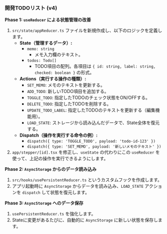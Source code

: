 ### **開発TODOリスト (v4)**

**Phase 1: `useReducer` による状態管理の改善**
1.  `src/state/appReducer.ts` ファイルを新規作成し、以下のロジックを定義します。
    *   **State（管理するデータ）:**
        *   `memo: string`
            *   メモ入力欄のテキスト。
        *   `todos: Todo[]`
            *   TODO項目の配列。各項目は `{ id: string, label: string, checked: boolean }` の形式。
    *   **Actions（実行する操作の種類）:**
        *   `SET_MEMO`: メモのテキストを更新する。
        *   `ADD_TODO`: 新しいTODO項目を追加する。
        *   `TOGGLE_TODO`: 指定したTODOのチェック状態をON/OFFする。
        *   `DELETE_TODO`: 指定したTODOを削除する。
        *   `UPDATE_TODO_LABEL`: 指定したTODOのテキストを更新する（編集機能用）。
        *   `LOAD_STATE`: ストレージから読み込んだデータで、State全体を復元する。
    *   **Dispatch（操作を実行する命令の例）:**
        *   `dispatch({ type: 'TOGGLE_TODO', payload: 'todo-id-123' })`
        *   `dispatch({ type: 'SET_MEMO', payload: '新しいメモのテキスト' })`
2.  `app/stepper/[id].tsx` を修正し、`useState` の代わりにこの `useReducer` を使って、上記の操作を実行できるようにします。

**Phase 2: `AsyncStorage` からのデータ読み込み**
1.  `src/hooks/usePersistentReducer.ts` というカスタムフックを作成します。
2.  アプリ起動時に `AsyncStorage` からデータを読み込み、`LOAD_STATE` アクションを `dispatch` して状態を復元します。

**Phase 3: `AsyncStorage` へのデータ保存**
1.  `usePersistentReducer.ts` を強化します。
2.  Stateに変更があるたびに、自動的に `AsyncStorage` に新しい状態を保存します。
